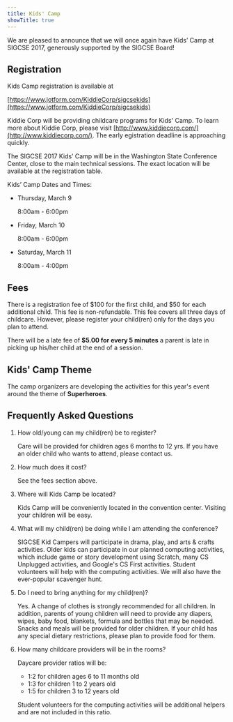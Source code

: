 ```yaml
---
title: Kids' Camp
showTitle: true
---
```


We are pleased to announce that we will once again have Kids’ Camp at
SIGCSE 2017, generously supported by the SIGCSE Board!

## Registration

Kids Camp registration is available at

[https://www.jotform.com/KiddieCorp/sigcsekids](https://www.jotform.com/KiddieCorp/sigcsekids)

Kiddie Corp will be providing childcare
programs for Kids' Camp. To learn more about Kiddie Corp, please visit
[http://www.kiddiecorp.com/](http://www.kiddiecorp.com/). The early
egistration deadline is approaching quickly.

The SIGCSE 2017 Kids’ Camp will be in the Washington State Conference Center,
close to the main technical sessions. The exact
location will be available at the registration table.

Kids’ Camp Dates and Times:

* Thursday, March 9

    8:00am - 6:00pm

* Friday, March 10

    8:00am - 6:00pm

* Saturday, March 11

    8:00am - 4:00pm

## Fees

There is a registration fee of $100 for the first child, and $50 for each
additional child.  This fee is non-refundable.  This fee covers all three days
of childcare.  However, please register your child(ren) only for the days you
plan to attend.

There will be a late fee of **$5.00 for every 5 minutes** a parent is late
in picking up his/her child at the end of a session.

## Kids' Camp Theme

The camp organizers are developing the activities for this year's event
around the theme of **Superheroes**.

## Frequently Asked Questions

1. How old/young can my child(ren) be to register?

    Care will be provided for children ages 6 months to 12 yrs. If you have an older child who wants to attend, please contact us.

1. How much does it cost?

    See the fees section above.

1. Where will Kids Camp be located?

    Kids Camp will be conveniently located in the convention center. Visiting your children will be easy.

1. What will my child(ren) be doing while I am attending the conference?

    SIGCSE Kid Campers will participate in drama, play, and arts & crafts activities. Older kids can participate in our planned computing activities, which include game or story development using Scratch, many CS Unplugged activities, and Google's CS First activities. Student volunteers will help with the computing activities. We will also have the ever-popular scavenger hunt.

1. Do I need to bring anything for my child(ren)?

    Yes. A change of clothes is strongly recommended for all children. In addition, parents of young children will need to provide any diapers, wipes, baby food, blankets, formula and bottles that may be needed. Snacks and meals will be provided for older children.  If your child has any special dietary restrictions, please plan to provide food for them.

1. How many childcare providers will be in the rooms?

    Daycare provider ratios will be:

      * 1:2 for children ages 6 to 11 months old
      * 1:3 for children 1 to 2 years old
      * 1:5 for children 3 to 12 years old

    Student volunteers for the computing activities will be additional helpers and are not included in this ratio.

